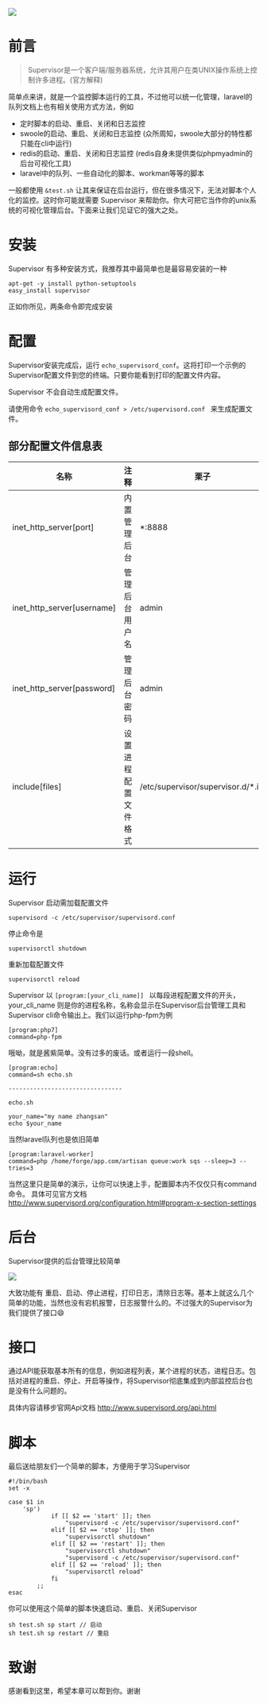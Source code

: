 ![](https://resources.blog.fastrun.cn/wp-content/uploads/2018/09/963433467-5b9b1ea063ba7_articlex.png)

# 前言
> Supervisor是一个客户端/服务器系统，允许其用户在类UNIX操作系统上控制许多进程。(官方解释)

简单点来讲，就是一个监控脚本运行的工具，不过他可以统一化管理，laravel的队列文档上也有相关使用方式方法，例如

- 定时脚本的启动、重启、关闭和日志监控
- swoole的启动、重启、关闭和日志监控 (众所周知，swoole大部分的特性都只能在cli中运行)
- redis的启动、重启、关闭和日志监控 (redis自身未提供类似phpmyadmin的后台可视化工具)
- laravel中的队列、一些自动化的脚本、workman等等的脚本

一般都使用 ``` &test.sh ``` 让其来保证在后台运行，但在很多情况下，无法对脚本个人化的监控。这时你可能就需要 Supervisor 来帮助你。你大可把它当作你的unix系统的可视化管理后台。下面来让我们见证它的强大之处。

# 安装
Supervisor 有多种安装方式，我推荐其中最简单也是最容易安装的一种
```
apt-get -y install python-setuptools
easy_install supervisor
```
正如你所见，两条命令即完成安装
# 配置
Supervisor安装完成后，运行 ```echo_supervisord_conf```。这将打印一个示例的Supervisor配置文件到您的终端。只要你能看到打印的配置文件内容。

Supervisor 不会自动生成配置文件。

请使用命令  ```echo_supervisord_conf > /etc/supervisord.conf ``` 来生成配置文件。

## 部分配置文件信息表
| 名称 | 注释 | 栗子 |
| -- | -- | -- |
| inet_http_server[port] | 内置管理后台 |*:8888 |
| inet_http_server[username] | 管理后台用户名 | admin|
| inet_http_server[password] | 管理后台密码 | admin |
| include[files] | 设置进程配置文件格式 | /etc/supervisor/supervisor.d/*.ini |

# 运行
Supervisor 启动需加载配置文件
```
supervisord -c /etc/supervisor/supervisord.conf
```
停止命令是
```
supervisorctl shutdown
```
重新加载配置文件
```
supervisorctl reload
```

Supervisor 以 ```[program:[your_cli_name]] ``` 以每段进程配置文件的开头，your_cli_name 则是你的进程名称，名称会显示在Supervisor后台管理工具和Supervisor cli命令输出上。我们以运行php-fpm为例
```
[program:php7]
command=php-fpm
```
哦呦，就是酱紫简单。没有过多的废话。或者运行一段shell。
```
[program:echo]
command=sh echo.sh

--------------------------------

echo.sh

your_name="my name zhangsan" 
echo $your_name

```
当然laravel队列也是依旧简单
```
[program:laravel-worker]
command=php /home/forge/app.com/artisan queue:work sqs --sleep=3 --tries=3
```
当然这里只是简单的演示，让你可以快速上手，配置脚本内不仅仅只有command命令。
具体可见官方文档 http://www.supervisord.org/configuration.html#program-x-section-settings
# 后台
Supervisor提供的后台管理比较简单

![](https://resources.blog.fastrun.cn/wp-content/uploads/2018/09/2731681913-5b9b1b03bc8d0_articlex.png)

大致功能有 重启、启动、停止进程，打印日志，清除日志等。基本上就这么几个简单的功能，当然也没有宕机报警，日志报警什么的。不过强大的Supervisor为我们提供了接口😄

# 接口
通过API能获取基本所有的信息，例如进程列表，某个进程的状态，进程日志。包括对进程的重启、停止、开启等操作，将Supervisor彻底集成到内部监控后台也是没有什么问题的。

具体内容请移步官网Api文档 http://www.supervisord.org/api.html

# 脚本
最后送给朋友们一个简单的脚本，方便用于学习Supervisor
```shell
#!/bin/bash
set -x

case $1 in
    'sp')
    		if [[ $2 == 'start' ]]; then
    			"supervisord -c /etc/supervisor/supervisord.conf"
    		elif [[ $2 == 'stop' ]]; then
    			"supervisorctl shutdown"
    		elif [[ $2 == 'restart' ]]; then
    			"supervisorctl shutdown"
    			"supervisord -c /etc/supervisor/supervisord.conf"
    		elif [[ $2 == 'reload' ]]; then
    			"supervisorctl reload"
    		fi
    	;;
esac
```
你可以使用这个简单的脚本快速启动、重启、关闭Supervisor
```
sh test.sh sp start // 启动
sh test.sh sp restart // 重启
```
# 致谢
感谢看到这里，希望本章可以帮到你。谢谢
